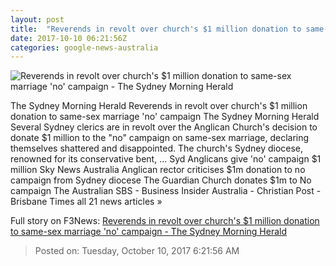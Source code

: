```yaml
---
layout: post
title:  "Reverends in revolt over church's $1 million donation to same-sex marriage 'no' campaign - The Sydney Morning Herald"
date: 2017-10-10 06:21:56Z
categories: google-news-australia
---
```


![Reverends in revolt over church's $1 million donation to same-sex marriage 'no' campaign - The Sydney Morning Herald](http://www.smh.com.au/content/dam/images/g/y/y/2/e/m/image.related.socialLead.620x349.gyxt6v.png/1507616481457.jpg)

The Sydney Morning Herald Reverends in revolt over church's $1 million donation to same-sex marriage 'no' campaign The Sydney Morning Herald Several Sydney clerics are in revolt over the Anglican Church's decision to donate $1 million to the "no" campaign on same-sex marriage, declaring themselves shattered and disappointed. The church's Sydney diocese, renowned for its conservative bent, ... Syd Anglicans give 'no' campaign $1 million Sky News Australia Anglican rector criticises $1m donation to no campaign from Sydney diocese The Guardian Church donates $1m to No campaign The Australian SBS - Business Insider Australia - Christian Post - Brisbane Times all 21 news articles »


Full story on F3News: [Reverends in revolt over church's $1 million donation to same-sex marriage 'no' campaign - The Sydney Morning Herald](http://www.f3nws.com/n/aHzmYH)

> Posted on: Tuesday, October 10, 2017 6:21:56 AM
